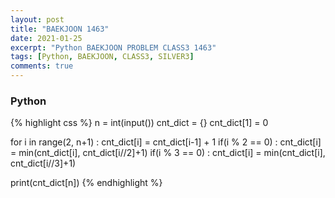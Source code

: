 ```yaml
---
layout: post
title: "BAEKJOON 1463"
date: 2021-01-25
excerpt: "Python BAEKJOON PROBLEM CLASS3 1463"
tags: [Python, BAEKJOON, CLASS3, SILVER3]
comments: true
---
```


### Python
{% highlight css %}
n = int(input())
cnt_dict = {}
cnt_dict[1] = 0

for i in range(2, n+1) :
    cnt_dict[i] = cnt_dict[i-1] + 1
    if(i % 2 == 0) :
        cnt_dict[i] = min(cnt_dict[i], cnt_dict[i//2]+1)
    if(i % 3 == 0) :
        cnt_dict[i] = min(cnt_dict[i], cnt_dict[i//3]+1)

print(cnt_dict[n])
{% endhighlight %}